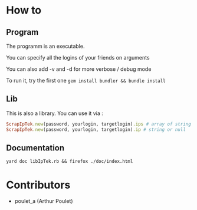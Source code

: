 # How to

## Program
The programm is an executable.

You can specify all the logins of your friends on arguments

You can also add -v and -d for more verbose / debug mode

To run it, try the first one ``gem install bundler && bundle install``


## Lib
This is also a library. You can use it via :

```ruby
ScrapIpTek.new(password, yourlogin, targetlogin).ips # array of string
ScrapIpTek.new(password, yourlogin, targetlogin).ip # string or null
```

## Documentation
``yard doc libIpTek.rb && firefox ./doc/index.html``

# Contributors
- poulet_a (Arthur Poulet)
